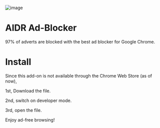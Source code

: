 ![image](https://user-images.githubusercontent.com/102999216/215234598-ec58e067-f2ac-469e-9b71-e2ceb90b2ccb.png)
# AIDR Ad-Blocker
97% of adverts are blocked with the best ad blocker for Google Chrome.
# Install
Since this add-on is not available through the Chrome Web Store (as of now),

1st, Download the file.

2nd, switch on developer mode.

3rd, open the file.

Enjoy ad-free browsing!
